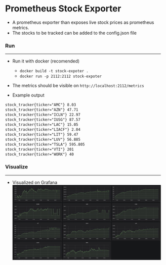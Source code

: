 # Prometheus Stock Exporter

 * A prometheus exporter than exposes live stock prices as prometheus metrics.
 * The stocks to be tracked can be added to the config.json file

### Run
---
* Run it with docker (recomended) 
    - `docker build -t stock-expoter . `
    - `docker run -p 2112:2112 stock-expoter`

* The metrics should be visible on `http://localhost:2112/metrics`
* Example output
 ```# TYPE stock_tracker gauge
stock_tracker{ticker="AMC"} 8.03
stock_tracker{ticker="AZN"} 47.71
stock_tracker{ticker="ICLN"} 22.97
stock_tracker{ticker="IUSG"} 87.57
stock_tracker{ticker="LAC"} 15.05
stock_tracker{ticker="LIACF"} 2.04
stock_tracker{ticker="LIT"} 59.47
stock_tracker{ticker="LUV"} 56.885
stock_tracker{ticker="TSLA"} 595.805
stock_tracker{ticker="VTI"} 201
stock_tracker{ticker="WORK"} 40
```

### Visualize 
---
* Visualized on Grafana
![grafana](grafana.png)

